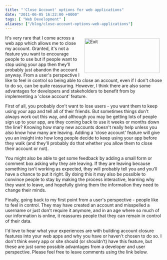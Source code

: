 ```yaml
---
title: "'Close Account' options for web applications"
date: "2011-06-05 16:22:00 +0000"
tags: [ "Web Development" ]
aliases: ["/blog/close-account-options-web-applications"]
---
```

<a href="http://www.flickr.com/photos/22741426@N05/2373060918/" title="Exit by lansakit, on Flickr"><img alt="Exit" src="http://farm4.static.flickr.com/3032/2373060918_235f41ab78_m.jpg" style="width: 240px; height: 111px; float: right; margin: 10px;"></a>It's very rare that I come across a web app which allows me to close my account. Granted, it's not a feature you want to encourage people to use but if people want to stop using your app then they'll probably just abandon the account anyway. From a user's perspective I like to feel in control so being able to close an account, even if I don't chose to do so, can be quite reassuring. However, I think there are also some advantages for developers and stakeholders to benefit from by implementing a 'close account' feature.

<!--more-->

First of all, you probably don't want to lose users - you want them to keep using your app and tell all of their friends. But sometimes things don't always work out this way, and although you may be getting lots of people sign up to your app, are they coming back to use it weeks or months down the line? Knowing how many new accounts doesn't really help unless you also know how many are leaving. Adding a 'close account' feature will give you an insight into how long people decide to keep using your app before they walk (and they'll probably do that whether you allow them to close their account or not).

You might also be able to get some feedback by adding a small form or comment box asking why they are leaving. If they are leaving because something isn't working as expected, they will probably tell you and you'll have a chance to put it right. By doing this it may also be possible to convince people to stay by making the process interactive, learning why they want to leave, and hopefully giving them the information they need to change their minds.

Finally, going back to my first point from a user's perspective - people like to feel in control. They may have created an account and misspelled a username or just don't require it anymore, and in an age where so much of our information is online, it reassures people that they can remain in control of their data.

I'd love to hear what your experiences are with building account closure features into your web apps and why you have or haven't chosen to do so. I don't think every app or site should (or shouldn't) have this feature, but these are just some possible advantages from a developer and user perspective. Please feel free to leave comments using the link below.